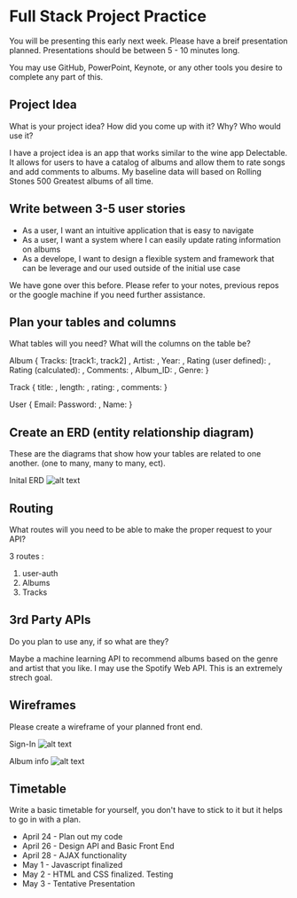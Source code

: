 # Full Stack Project Practice

You will be presenting this early next week.  Please have a breif presentation
planned.  Presentations should be between 5 - 10 minutes long.

You may use GitHub, PowerPoint, Keynote, or any other tools you desire to
complete any part of this.

## Project Idea

What is your project idea?  How did you come up with it? Why? Who would use it?

I have a project idea is an app that works similar to the wine app Delectable.  It allows for users to
have a catalog of albums and allow them to rate songs and add comments to albums. My baseline data
will based on Rolling Stones 500 Greatest albums of all time.

## Write between 3-5 user stories

* As a user, I want an intuitive application that is easy to navigate
* As a user, I want a system where I can easily update rating information on albums
* As a develope, I want to design a flexible system and framework that can be leverage and our
used outside of the initial use case


We have gone over this before. Please refer to your notes, previous repos or the
google machine if you need further assistance.

## Plan your tables and columns

What tables will you need? What will the columns on the table be?

Album {
Tracks: [track1:, track2]  ,
Artist: ,
Year: ,
Rating (user defined): ,
Rating (calculated): ,
Comments: ,
Album_ID: ,
Genre:
}


Track {
title: ,
length: ,
rating: ,
comments:
}

User {
Email:
Password: ,
Name:
}

## Create an ERD (entity relationship diagram)

These are the diagrams that show how your tables are related to one another.
(one to many, many to many, ect).

Inital ERD
![alt text](http://imgur.com/a/w4bhN "ERD")


## Routing

What routes will you need to be able to make the proper request to your API?

3 routes :
1) user-auth
2) Albums
3) Tracks

## 3rd Party APIs

Do you plan to use any, if so what are they?

Maybe a machine learning API to recommend albums based on the genre and artist that you like.  I may use the Spotify Web API.  This is an extremely strech goal.

## Wireframes

Please create a wireframe of your planned front end.

Sign-In
![alt text](http://imgur.com/a/LVhVj "Sign In")


Album info
![alt text](http://imgur.com/a/IVt1y "Sign Out")


## Timetable

Write a basic timetable for yourself, you don't have to stick to it but it
helps to go in with a plan.

* April 24 - Plan out my code
* April 26 - Design API and Basic Front End
* April 28 - AJAX functionality
* May 1 - Javascript finalized
* May 2 - HTML and CSS finalized. Testing
* May 3 - Tentative Presentation
